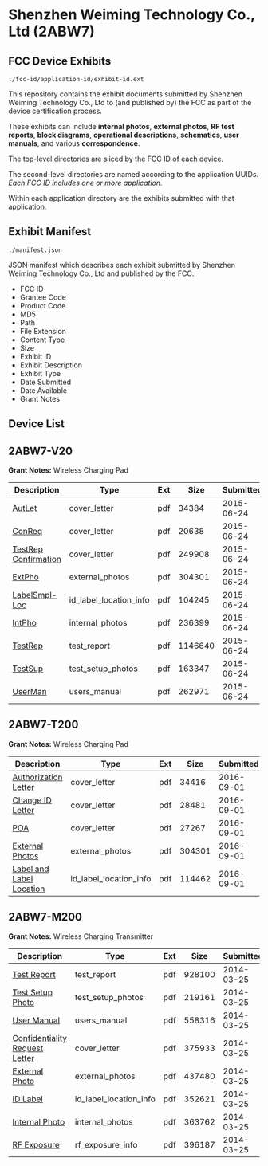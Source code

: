 # Shenzhen Weiming Technology Co., Ltd (2ABW7)
## FCC Device Exhibits

```
./fcc-id/application-id/exhibit-id.ext
```

This repository contains the exhibit documents submitted by Shenzhen Weiming Technology Co., Ltd to (and published by) the FCC as part of the device certification process.

These exhibits can include **internal photos**, **external photos**, **RF test reports**, **block diagrams**, **operational descriptions**, **schematics**, **user manuals**, and various **correspondence**.

The top-level directories are sliced by the FCC ID of each device.

The second-level directories are named according to the application UUIDs. *Each FCC ID includes one or more application.*

Within each application directory are the exhibits submitted with that application. 

## Exhibit Manifest

```
./manifest.json
```

JSON manifest which describes each exhibit submitted by Shenzhen Weiming Technology Co., Ltd and published by the FCC.

- FCC ID
- Grantee Code
- Product Code
- MD5
- Path
- File Extension
- Content Type
- Size
- Exhibit ID
- Exhibit Description
- Exhibit Type
- Date Submitted
- Date Available
- Grant Notes

## Device List
## 2ABW7-V20
**Grant Notes:** Wireless Charging Pad

| Description | Type | Ext | Size | Submitted | Available |
| ----------- | ---- | --- | ---- | --------- | --------- |
| [AutLet](2ABW7-V20/c2963b044f3118684ecccbbbec2f01b4/2656315.pdf) | cover_letter | pdf | 34384 | 2015-06-24 | 2015-06-24 |
| [ConReq](2ABW7-V20/c2963b044f3118684ecccbbbec2f01b4/2656316.pdf) | cover_letter | pdf | 20638 | 2015-06-24 | 2015-06-24 |
| [TestRep Confirmation](2ABW7-V20/c2963b044f3118684ecccbbbec2f01b4/2656325.pdf) | cover_letter | pdf | 249908 | 2015-06-24 | 2015-06-24 |
| [ExtPho](2ABW7-V20/c2963b044f3118684ecccbbbec2f01b4/2656318.pdf) | external_photos | pdf | 304301 | 2015-06-24 | 2015-06-24 |
| [LabelSmpl-Loc](2ABW7-V20/c2963b044f3118684ecccbbbec2f01b4/2656317.pdf) | id_label_location_info | pdf | 104245 | 2015-06-24 | 2015-06-24 |
| [IntPho](2ABW7-V20/c2963b044f3118684ecccbbbec2f01b4/2656319.pdf) | internal_photos | pdf | 236399 | 2015-06-24 | 2015-06-24 |
| [TestRep](2ABW7-V20/c2963b044f3118684ecccbbbec2f01b4/2656324.pdf) | test_report | pdf | 1146640 | 2015-06-24 | 2015-06-24 |
| [TestSup](2ABW7-V20/c2963b044f3118684ecccbbbec2f01b4/2656320.pdf) | test_setup_photos | pdf | 163347 | 2015-06-24 | 2015-06-24 |
| [UserMan](2ABW7-V20/c2963b044f3118684ecccbbbec2f01b4/2656326.pdf) | users_manual | pdf | 262971 | 2015-06-24 | 2015-06-24 |
## 2ABW7-T200
**Grant Notes:** Wireless Charging Pad

| Description | Type | Ext | Size | Submitted | Available |
| ----------- | ---- | --- | ---- | --------- | --------- |
| [Authorization Letter](2ABW7-T200/cc29f95a609bb7de9487097aa5b30234/3120422.pdf) | cover_letter | pdf | 34416 | 2016-09-01 | 2016-09-01 |
| [Change ID Letter](2ABW7-T200/cc29f95a609bb7de9487097aa5b30234/3120423.pdf) | cover_letter | pdf | 28481 | 2016-09-01 | 2016-09-01 |
| [POA](2ABW7-T200/cc29f95a609bb7de9487097aa5b30234/3120424.pdf) | cover_letter | pdf | 27267 | 2016-09-01 | 2016-09-01 |
| [External Photos](2ABW7-T200/cc29f95a609bb7de9487097aa5b30234/2656318.pdf) | external_photos | pdf | 304301 | 2016-09-01 | 2016-09-01 |
| [Label and Label Location](2ABW7-T200/cc29f95a609bb7de9487097aa5b30234/3120426.pdf) | id_label_location_info | pdf | 114462 | 2016-09-01 | 2016-09-01 |
## 2ABW7-M200
**Grant Notes:** Wireless Charging Transmitter

| Description | Type | Ext | Size | Submitted | Available |
| ----------- | ---- | --- | ---- | --------- | --------- |
| [Test Report](2ABW7-M200/a8b81b3e6a9fc437dee2a052f3bbbcce/2225146.pdf) | test_report | pdf | 928100 | 2014-03-25 | 2014-03-25 |
| [Test Setup Photo](2ABW7-M200/a8b81b3e6a9fc437dee2a052f3bbbcce/2225148.pdf) | test_setup_photos | pdf | 219161 | 2014-03-25 | 2014-03-25 |
| [User Manual](2ABW7-M200/a8b81b3e6a9fc437dee2a052f3bbbcce/2225149.pdf) | users_manual | pdf | 558316 | 2014-03-25 | 2014-03-25 |
| [Confidentiality Request Letter](2ABW7-M200/a8b81b3e6a9fc437dee2a052f3bbbcce/2225142.pdf) | cover_letter | pdf | 375933 | 2014-03-25 | 2014-03-25 |
| [External Photo](2ABW7-M200/a8b81b3e6a9fc437dee2a052f3bbbcce/2225143.pdf) | external_photos | pdf | 437480 | 2014-03-25 | 2014-03-25 |
| [ID Label](2ABW7-M200/a8b81b3e6a9fc437dee2a052f3bbbcce/2225145.pdf) | id_label_location_info | pdf | 352621 | 2014-03-25 | 2014-03-25 |
| [Internal Photo](2ABW7-M200/a8b81b3e6a9fc437dee2a052f3bbbcce/2225144.pdf) | internal_photos | pdf | 363762 | 2014-03-25 | 2014-03-25 |
| [RF Exposure](2ABW7-M200/a8b81b3e6a9fc437dee2a052f3bbbcce/2225147.pdf) | rf_exposure_info | pdf | 396187 | 2014-03-25 | 2014-03-25 |

